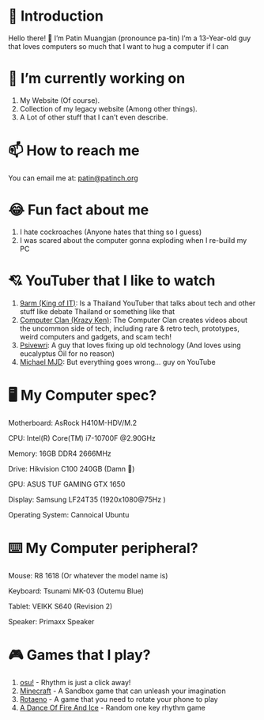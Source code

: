 # 🙏 Introduction

Hello there! 👋 I’m Patin Muangjan (pronounce pa-tin) I’m a 13-Year-old guy that loves computers so much that I want to hug a computer if I can

# 🔭 I’m currently working on

1. My Website (Of course).
2. Collection of my legacy website (Among other things).
3. A Lot of other stuff that I can’t even describe.

# 📫 How to reach me

You can email me at: [patin@patinch.org](mailto:patin@patinch.org)

# 😂 Fun fact about me

1. I hate cockroaches (Anyone hates that thing so I guess)
2. I was scared about the computer gonna exploding when I re-build my PC

# 💘 YouTuber that I like to watch

1. [9arm (King of IT)](https://www.youtube.com/@9arm.): Is a Thailand YouTuber that talks about tech and other stuff like debate Thailand or something like that
2. [Computer Clan (Krazy Ken)](https://www.youtube.com/@ComputerClan): The Computer Clan creates videos about the uncommon side of tech, including rare & retro tech, prototypes, weird computers and gadgets, and scam tech!
3. [Psivewri](https://www.youtube.com/@psivewri): A guy that loves fixing up old technology (And loves using eucalyptus Oil for no reason)
4. [Michael MJD](https://mjd.yt): But everything goes wrong… guy on YouTube

# 🖥️ My Computer spec?

Motherboard: AsRock H410M-HDV/M.2

CPU: Intel(R) Core(TM) i7-10700F @2.90GHz

Memory: 16GB DDR4 2666MHz

Drive: Hikvision C100 240GB (Damn 🥺)

GPU: ASUS TUF GAMING GTX 1650

Display: Samsung LF24T35 (1920x1080@75Hz )

Operating System: Cannoical Ubuntu

# ⌨️ My Computer p**eripheral?**

Mouse: R8 1618 (Or whatever the model name is)

Keyboard: Tsunami MK-03 (Outemu Blue)

Tablet: VEIKK S640 (Revision 2)

Speaker: Primaxx Speaker

# 🎮 Games that I play?

1. [osu!](http://osu.ppy.sh) - Rhythm is just a click away!
2. [Minecraft](https://minecraft.net) - A Sandbox game that can unleash your imagination
3. [Rotaeno](https://rotaeno.com) - A game that you need to rotate your phone to play
4. [A Dance Of Fire And Ice](https://www.google.com/search?client=firefox-b-d&q=A+Dance+Of+Fire+And+Ice) - Random one key rhythm game

<!--
**patin-osu/patin-osu** is a ✨ _special_ ✨ repository because its `README.md` (this file) appears on your GitHub profile.

Here are some ideas to get you started:

- 🔭 I’m currently working on ...
- 🌱 I’m currently learning ...
- 👯 I’m looking to collaborate on ...
- 🤔 I’m looking for help with ...
- 💬 Ask me about ...
- 📫 How to reach me: ...
- 😄 Pronouns: ...
- ⚡ Fun fact: ...
-->
